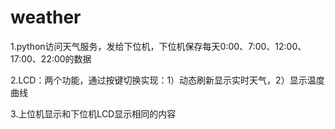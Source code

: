 # weather

1.python访问天气服务，发给下位机，下位机保存每天0:00、7:00、12:00、17:00、22:00的数据

2.LCD：两个功能，通过按键切换实现：1）动态刷新显示实时天气，2）显示温度曲线

3.上位机显示和下位机LCD显示相同的内容
